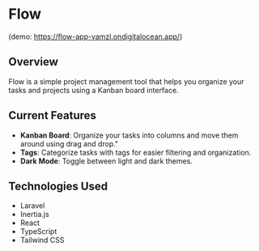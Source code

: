 # Flow
(demo: https://flow-app-vamzl.ondigitalocean.app/)

## Overview

Flow is a simple project management tool that helps you organize your tasks and projects using a Kanban board interface.

## Current Features

- **Kanban Board**: Organize your tasks into columns and move them around using drag and drop."
- **Tags**: Categorize tasks with tags for easier filtering and organization.
- **Dark Mode**: Toggle between light and dark themes.

## Technologies Used

- Laravel
- Inertia.js
- React
- TypeScript
- Tailwind CSS